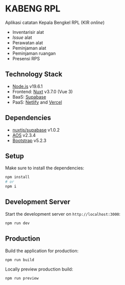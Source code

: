 # KABENG RPL
Aplikasi catatan Kepala Bengkel RPL (KIR _online_)
- Inventarisir alat
- _Issue_ alat
- Perawatan alat
- Peminjaman alat
- Peminjaman ruangan
- Presensi RPS

## Technology Stack
- [Node.js](https://nodejs.org) v19.6.1
- Frontend: [Nuxt](https://nuxt.com/docs/getting-started/introduction) v3.7.0 (Vue 3)
- BaaS: [Supabase](https://supabase.com/docs)
- PaaS: [Netlify](https://www.netlify.com/) and [Vercel](https://vercel.com/)

## Dependencies
- [nuxtjs/supabase](https://supabase.nuxtjs.org/) v1.0.2
- [AOS](https://www.npmjs.com/package/aos) v2.3.4
- [Bootstrap](https://www.npmjs.com/package/bootstrap) v5.2.3

## Setup

Make sure to install the dependencies:

```bash
npm install
# or
npm i
```

## Development Server

Start the development server on `http://localhost:3000`:

```bash
npm run dev
```

## Production

Build the application for production:

```bash
npm run build
```

Locally preview production build:

```bash
npm run preview
```

